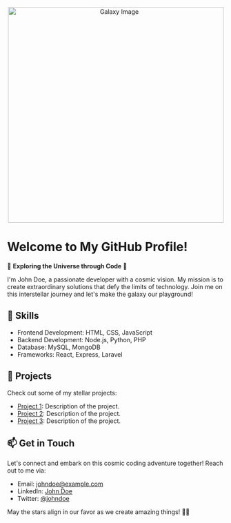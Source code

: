 <div align="center">
  <img src="https://i.imgur.com/your-galaxy-image.png" alt="Galaxy Image" width="500" height="500">
</div>

# Welcome to My GitHub Profile!

🌌 **Exploring the Universe through Code** 🚀

I'm John Doe, a passionate developer with a cosmic vision. My mission is to create extraordinary solutions that defy the limits of technology. Join me on this interstellar journey and let's make the galaxy our playground!

## 🌟 Skills

- Frontend Development: HTML, CSS, JavaScript
- Backend Development: Node.js, Python, PHP
- Database: MySQL, MongoDB
- Frameworks: React, Express, Laravel

## 🚀 Projects

Check out some of my stellar projects:

- [Project 1](https://github.com/yourusername/project1): Description of the project.
- [Project 2](https://github.com/yourusername/project2): Description of the project.
- [Project 3](https://github.com/yourusername/project3): Description of the project.

## 📫 Get in Touch

Let's connect and embark on this cosmic coding adventure together! Reach out to me via:

- Email: johndoe@example.com
- LinkedIn: [John Doe](https://www.linkedin.com/in/johndoe)
- Twitter: [@johndoe](https://twitter.com/johndoe)

May the stars align in our favor as we create amazing things! 🌟✨
